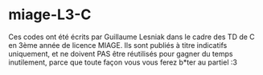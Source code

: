 miage-L3-C
==========

Ces codes ont été écrits par Guillaume Lesniak dans le cadre des TD de C en 3ème année de licence MIAGE.
Ils sont publiés à titre indicatifs uniquement, et ne doivent PAS être réutilisés pour gagner du temps inutilement, parce que toute façon vous vous ferez b*ter au partiel :3
